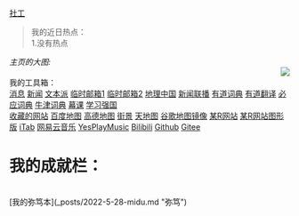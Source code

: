 [社工](_posts/2022-5-28-shegong.md) <br/>
>我的近日热点： <br/>
>1.没有热点 <br/>

*主页的大图:* <br/>
<img align="right" src="_posts/photos/1.jpg"/> <br/>
我的工具箱： <br/>
[消息](https://txtpad.cn/RDGIUJefiscscscsbsu28932)
[新闻](https://tophub.today/ "新闻") 
[文本派](https://txtpad.cn)
[临时邮箱1](http://24mail.chacuo.net)
[临时邮箱2](https://www.linshi-email.com)
[地理中国](https://tv.cctv.com/lm/dlzg/)
[新闻联播](https://tv.cctv.com/lm/xwlb/)
[有道词典](https://dict.youdao.com)
[有道翻译](https://fanyi.youdao.com)
[必应词典](https://cn.bing.com/dict?mkt=zh-CN)
[牛津词典](https://dictionary.cambridge.org)
[幕课](https://www.icourse163.org)
[学习强国](https://www.xuexi.cn/index.html)<br/>
[收藏的网站](https://txtpad.cn/RDGIUJLRGILGTDGTDGTTG) [百度地图](https://map.baidu.com/)
[高德地图](http://ditu.amap.com/)
[街景](https://www.earthol.org)
[天地图](https://map.tianditu.gov.cn)
[谷歌地图镜像](https://www.ceeea.cn/google.html)
[某R网站](https://renaissancelife.github.io)
[某R网站图形版](https://renaissancelife.github.io/graphics/gindex.html)
[iTab](https://go.itab.link)
[网易云音乐](https://music.163.com)
[YesPlayMusic](https://yesplaymusic.yunyuwu.cn/)
[Bilibili](https://space.bilibili.com/346300639)
[Github](https://github.com/tarkuvsky)
[Gitee](https://gitee.com/cttyy)



# 我的成就栏：

<br/>
[我的弥笃本](_posts/2022-5-28-midu.md "弥笃") <br/>



